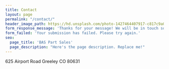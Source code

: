 ```yaml
---
title: Contact
layout: page
permalink: "/contact/"
header_image_path: https://hd.unsplash.com/photo-1427464407917-c817c9a0a6f6
form_response_message: 'Thanks for your message! We will be in touch soon.'
form_failed: 'Your submission has failed. Please try again.'
seo:
  page_title: 'BAS Part Sales'
  page_description: "Here's the page description. Replace me!"
---
```


625 Airport Road
Greeley CO 80631
